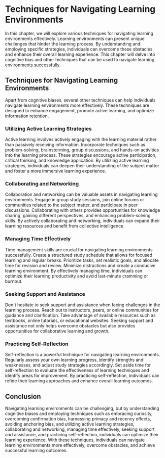 Techniques for Navigating Learning Environments
========================================================

In this chapter, we will explore various techniques for navigating learning environments effectively. Learning environments can present unique challenges that hinder the learning process. By understanding and employing specific strategies, individuals can overcome these obstacles and enhance their overall learning experience. This chapter will delve into cognitive bias and other techniques that can be used to navigate learning environments successfully.

Techniques for Navigating Learning Environments
-----------------------------------------------

Apart from cognitive biases, several other techniques can help individuals navigate learning environments more effectively. These techniques are designed to enhance engagement, promote active learning, and optimize information retention.

### Utilizing Active Learning Strategies

Active learning involves actively engaging with the learning material rather than passively receiving information. Incorporate techniques such as problem-solving, brainstorming, group discussions, and hands-on activities into the learning process. These strategies encourage active participation, critical thinking, and knowledge application. By utilizing active learning strategies, individuals can deepen their understanding of the subject matter and foster a more immersive learning experience.

### Collaborating and Networking

Collaboration and networking can be valuable assets in navigating learning environments. Engage in group study sessions, join online forums or communities related to the subject matter, and participate in peer discussions. Collaborating with others provides opportunities for knowledge sharing, gaining different perspectives, and enhancing problem-solving skills. By actively collaborating and networking, individuals can expand their learning resources and benefit from collective intelligence.

### Managing Time Effectively

Time management skills are crucial for navigating learning environments successfully. Create a structured study schedule that allows for focused learning and regular breaks. Prioritize tasks, set realistic goals, and allocate time for revision and review. Minimize distractions and create a conducive learning environment. By effectively managing time, individuals can optimize their learning productivity and avoid last-minute cramming or burnout.

### Seeking Support and Assistance

Don't hesitate to seek support and assistance when facing challenges in the learning process. Reach out to instructors, peers, or online communities for guidance and clarification. Take advantage of available resources such as textbooks, online tutorials, or educational websites. Seeking support and assistance not only helps overcome obstacles but also provides opportunities for collaborative learning and growth.

### Practicing Self-Reflection

Self-reflection is a powerful technique for navigating learning environments. Regularly assess your own learning progress, identify strengths and weaknesses, and adjust study strategies accordingly. Set aside time for self-reflection to evaluate the effectiveness of learning techniques and identify areas for improvement. By practicing self-reflection, individuals can refine their learning approaches and enhance overall learning outcomes.

Conclusion
----------

Navigating learning environments can be challenging, but by understanding cognitive biases and employing techniques such as embracing curiosity, overcoming confirmation bias, harnessing primacy and recency effects, avoiding anchoring bias, and utilizing active learning strategies, collaborating and networking, managing time effectively, seeking support and assistance, and practicing self-reflection, individuals can optimize their learning experience. With these techniques, individuals can navigate learning environments more effectively, overcome obstacles, and achieve successful learning outcomes.
